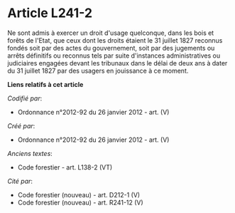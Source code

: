 # Article L241-2

Ne sont admis à exercer un droit d'usage quelconque, dans les bois et forêts de l'Etat, que ceux dont les droits étaient le
31 juillet 1827 reconnus fondés soit par des actes du gouvernement, soit par des jugements ou arrêts définitifs ou reconnus
tels par suite d'instances administratives ou judiciaires engagées devant les tribunaux dans le délai de deux ans à dater du
31 juillet 1827 par des usagers en jouissance à ce moment.

**Liens relatifs à cet article**

_Codifié par_:

  - Ordonnance n°2012-92 du 26 janvier 2012 - art. (V)

_Créé par_:

  - Ordonnance n°2012-92 du 26 janvier 2012 - art. (V)

_Anciens textes_:

  - Code forestier - art. L138-2 (VT)

_Cité par_:

  - Code forestier (nouveau) - art. D212-1 (V)
  - Code forestier (nouveau) - art. R241-12 (V)
